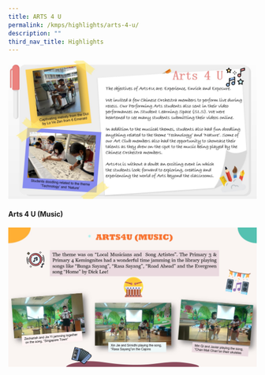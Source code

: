 ```yaml
---
title: ARTS 4 U
permalink: /kmps/highlights/arts-4-u/
description: ""
third_nav_title: Highlights
---
```

<img src="/images/arts4u1.jpg">
<h4><strong>Arts 4 U (Music)</strong></h4>
<img src="/images/arts4u2.jpg">